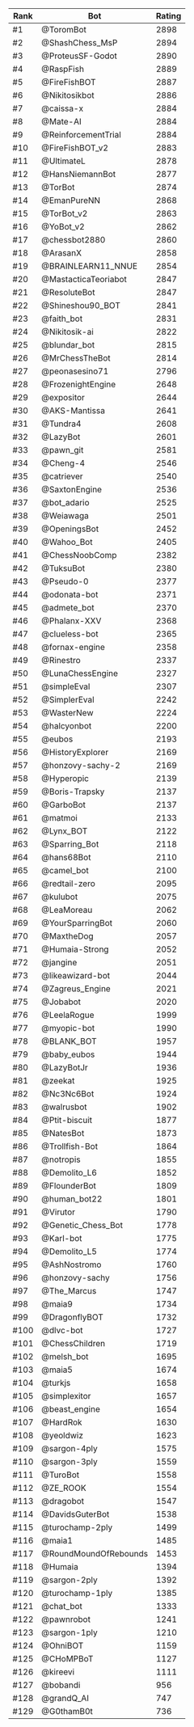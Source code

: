 Rank|Bot|Rating
---|---|---
#1|@ToromBot|2898
#2|@ShashChess_MsP|2894
#3|@ProteusSF-Godot|2890
#4|@RaspFish|2889
#5|@FireFishBOT|2887
#6|@Nikitosikbot|2886
#7|@caissa-x|2884
#8|@Mate-AI|2884
#9|@ReinforcementTrial|2884
#10|@FireFishBOT_v2|2883
#11|@UltimateL|2878
#12|@HansNiemannBot|2877
#13|@TorBot|2874
#14|@EmanPureNN|2868
#15|@TorBot_v2|2863
#16|@YoBot_v2|2862
#17|@chessbot2880|2860
#18|@ArasanX|2858
#19|@BRAINLEARN11_NNUE|2854
#20|@MastacticaTeoriabot|2847
#21|@ResoluteBot|2847
#22|@Shineshou90_BOT|2841
#23|@faith_bot|2831
#24|@Nikitosik-ai|2822
#25|@blundar_bot|2815
#26|@MrChessTheBot|2814
#27|@peonasesino71|2796
#28|@FrozenightEngine|2648
#29|@expositor|2644
#30|@AKS-Mantissa|2641
#31|@Tundra4|2608
#32|@LazyBot|2601
#33|@pawn_git|2581
#34|@Cheng-4|2546
#35|@catriever|2540
#36|@SaxtonEngine|2536
#37|@bot_adario|2525
#38|@Weiawaga|2501
#39|@OpeningsBot|2452
#40|@Wahoo_Bot|2405
#41|@ChessNoobComp|2382
#42|@TuksuBot|2380
#43|@Pseudo-0|2377
#44|@odonata-bot|2371
#45|@admete_bot|2370
#46|@Phalanx-XXV|2368
#47|@clueless-bot|2365
#48|@fornax-engine|2358
#49|@Rinestro|2337
#50|@LunaChessEngine|2327
#51|@simpleEval|2307
#52|@SimplerEval|2242
#53|@WasterNew|2224
#54|@halcyonbot|2200
#55|@eubos|2193
#56|@HistoryExplorer|2169
#57|@honzovy-sachy-2|2169
#58|@Hyperopic|2139
#59|@Boris-Trapsky|2137
#60|@GarboBot|2137
#61|@matmoi|2133
#62|@Lynx_BOT|2122
#63|@Sparring_Bot|2118
#64|@hans68Bot|2110
#65|@camel_bot|2100
#66|@redtail-zero|2095
#67|@kulubot|2075
#68|@LeaMoreau|2062
#69|@YourSparringBot|2060
#70|@MaxtheDog|2057
#71|@Humaia-Strong|2052
#72|@jangine|2051
#73|@likeawizard-bot|2044
#74|@Zagreus_Engine|2021
#75|@Jobabot|2020
#76|@LeelaRogue|1999
#77|@myopic-bot|1990
#78|@BLANK_BOT|1957
#79|@baby_eubos|1944
#80|@LazyBotJr|1936
#81|@zeekat|1925
#82|@Nc3Nc6Bot|1924
#83|@walrusbot|1902
#84|@Ptit-biscuit|1877
#85|@NatesBot|1873
#86|@Trollfish-Bot|1864
#87|@notropis|1855
#88|@Demolito_L6|1852
#89|@FlounderBot|1809
#90|@human_bot22|1801
#91|@Virutor|1790
#92|@Genetic_Chess_Bot|1778
#93|@Karl-bot|1775
#94|@Demolito_L5|1774
#95|@AshNostromo|1760
#96|@honzovy-sachy|1756
#97|@The_Marcus|1747
#98|@maia9|1734
#99|@DragonflyBOT|1732
#100|@dlvc-bot|1727
#101|@ChessChildren|1719
#102|@melsh_bot|1695
#103|@maia5|1674
#104|@turkjs|1658
#105|@simplexitor|1657
#106|@beast_engine|1654
#107|@HardRok|1630
#108|@yeoldwiz|1623
#109|@sargon-4ply|1575
#110|@sargon-3ply|1559
#111|@TuroBot|1558
#112|@ZE_ROOK|1554
#113|@dragobot|1547
#114|@DavidsGuterBot|1538
#115|@turochamp-2ply|1499
#116|@maia1|1485
#117|@RoundMoundOfRebounds|1453
#118|@Humaia|1394
#119|@sargon-2ply|1392
#120|@turochamp-1ply|1385
#121|@chat_bot|1333
#122|@pawnrobot|1241
#123|@sargon-1ply|1210
#124|@OhniBOT|1159
#125|@CHoMPBoT|1127
#126|@kireevi|1111
#127|@bobandi|956
#128|@grandQ_AI|747
#129|@G0thamB0t|736
